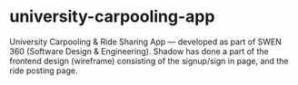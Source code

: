 # university-carpooling-app
University Carpooling &amp; Ride Sharing App — developed as part of SWEN 360 (Software Design &amp; Engineering).
Shadow has done a part of the frontend design (wireframe) consisting of the signup/sign in page, and the ride posting page.
